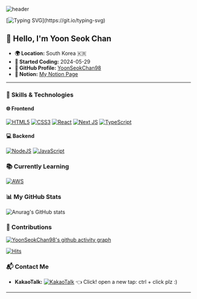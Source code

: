 ![header](https://capsule-render.vercel.app/api?type=venom&height=300&color=gradient&text=welcome%20to%20my%20%20world&section=header&reversal=false&fontAlign=50&animation=fadeIn&textBg=false)

[![Typing SVG](https://readme-typing-svg.demolab.com?font=Oswald&weight=500&size=30&duration=3000&pause=1000&color=FFFFFF&background=8745FF00&random=false&width=1000&lines=🔥+Hi+guys!+I'm+a+passionate+Frontend+Developer!)](https://git.io/typing-svg)

## 👋 Hello, I'm Yoon Seok Chan

- **🌍 Location:** South Korea 🇰🇷
- **📅 Started Coding:** 2024-05-29
- **🔗 GitHub Profile:** [YoonSeokChan98](https://github.com/YoonSeokChan98)
- **📖 Notion:** [My Notion Page](https://www.notion.so/115e8f654d838083994ce6333f298e05)

---

### 🚀 Skills & Technologies

#### 🌐 Frontend
<p>
  <a href="https://www.w3schools.com/html/" target="_blank"><img src="https://img.shields.io/badge/html5-%23E34F26.svg?style=flat&logo=html5&logoColor=white" alt="HTML5"/></a>
  <a href="https://www.w3schools.com/css/default.asp" target="_blank"><img src="https://img.shields.io/badge/css3-%231572B6.svg?style=flat&logo=css3&logoColor=white" alt="CSS3"/></a>
  <a href="https://www.w3schools.com/react/default.asp" target="_blank"><img src="https://img.shields.io/badge/react-%2320232a.svg?style=flat&logo=react&logoColor=%2361DAFB" alt="React"/></a>
  <a href="https://nextjs.org/docs" target="_blank"><img src="https://img.shields.io/badge/Next-black?style=flat&logo=next.js&logoColor=white" alt="Next JS"/></a>
    <a href="https://www.w3schools.com/typescript/index.php" target="_blank"><img src="https://img.shields.io/badge/typescript-%23007ACC.svg?style=flat&logo=typescript&logoColor=white" alt="TypeScript"/></a>
</p>

#### 💻 Backend
<p>
  <a href="https://www.w3schools.com/nodejs/default.asp" target="_blank"><img src="https://img.shields.io/badge/node.js-6DA55F?style=flat&logo=node.js&logoColor=white" alt="NodeJS"/></a>
   <a href="https://www.w3schools.com/js/default.asp" target="_blank"><img src="https://img.shields.io/badge/javascript-%23323330.svg?style=flat&logo=javascript&logoColor=%23F7DF1E" alt="JavaScript"/></a>
</p>

### 📚 Currently Learning
<p>
   <a href="https://aws.amazon.com/" target="_blank"><img src="https://img.shields.io/badge/AWS-%23FF9900.svg?style=flat&logo=amazonwebservices&logoColor=white" alt="AWS"/></a>
</p>



### 📊 My GitHub Stats
![Anurag's GitHub stats](https://github-readme-stats.vercel.app/api?username=YoonSeokChan98&show_icons=true&theme=cobaltbg_color=00000000)

### 🎉 Contributions
[![YoonSeokChan98's github activity graph](https://github-readme-activity-graph.vercel.app/graph?username=YoonSeokChan98&theme=react)](https://github.com/YoonSeokChan98)

[![Hits](https://hits.seeyoufarm.com/api/count/incr/badge.svg?url=https%3A%2F%2Fgithub.com%2FYoonSeokChan98%2Fhit-counter&count_bg=%2300FFEE&title_bg=%23000000&icon=github.svg&icon_color=%23FFFFFF&title=hits&edge_flat=false)](https://hits.seeyoufarm.com)

### 📬 Contact Me
- **KakaoTalk:** [![KakaoTalk](https://img.shields.io/badge/kakaotalk-ffcd00.svg?style=for-the-badge&logo=kakaotalk&logoColor=000000)](https://open.kakao.com/o/sA3l7SAg) 👈 Click!
    open a new tap: ctrl + click plz :)
---

<!---
YoonSeokChan98/YoonSeokChan98 is a ✨ special ✨ repository because its `README.md` (this file) appears on your GitHub profile.
You can click the Preview link to take a look at your changes.
--->
